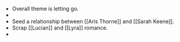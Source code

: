 - Overall theme is letting go.
- 
- Seed a relationship between [[Aris Thorne]] and [[Sarah Keene]].
- Scrap [[Lucian]] and [[Lyra]] romance.
- 